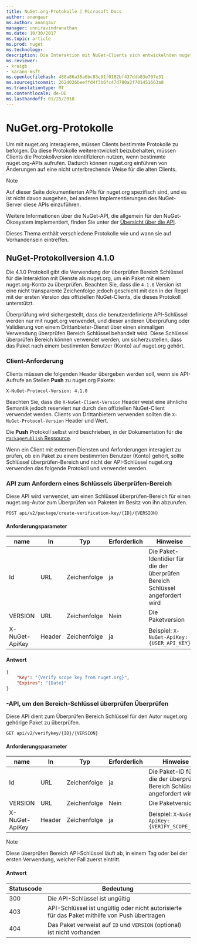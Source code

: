 ```yaml
---
title: NuGet.org-Protokolle | Microsoft Docs
author: anangaur
ms.author: anangaur
manager: unniravindranathan
ms.date: 10/30/2017
ms.topic: article
ms.prod: nuget
ms.technology: 
description: Die Interaktion mit NuGet-Clients sich entwickelnden nuget.org-Protokolle.
ms.reviewer:
- kraigb
- karann-msft
ms.openlocfilehash: 488a86a36a6bc83c91f0182bf437ddb83e707e31
ms.sourcegitcommit: 262d026beeffd4f3b6fc47d780a2f701451663a8
ms.translationtype: MT
ms.contentlocale: de-DE
ms.lasthandoff: 01/25/2018
---
```

# <a name="nugetorg-protocols"></a>NuGet.org-Protokolle

Um mit nuget.org interagieren, müssen Clients bestimmte Protokolle zu befolgen. Da diese Protokolle weiterentwickelt beizubehalten, müssen Clients die Protokollversion identifizieren nutzen, wenn bestimmte nuget.org-APIs aufrufen. Dadurch können nuget.org einführen von Änderungen auf eine nicht unterbrechende Weise für die alten Clients.

> [!Note]
> Auf dieser Seite dokumentierten APIs für nuget.org spezifisch sind, und es ist nicht davon ausgehen, bei anderen Implementierungen des NuGet-Server diese APIs einzuführen. 

Weitere Informationen über die NuGet-API, die allgemein für den NuGet-Ökosystem implementiert, finden Sie unter der [Übersicht über die API](overview.md).

Dieses Thema enthält verschiedene Protokolle wie und wann sie auf Vorhandensein eintreffen.

## <a name="nuget-protocol-version-410"></a>NuGet-Protokollversion 4.1.0

Die 4.1.0 Protokoll gibt die Verwendung der überprüfen Bereich Schlüssel für die Interaktion mit Dienste als nuget.org, um ein Paket mit einem nuget.org-Konto zu überprüfen. Beachten Sie, dass die `4.1.0` Version ist eine nicht transparente Zeichenfolge jedoch geschieht mit den in der Regel mit der ersten Version des offiziellen NuGet-Clients, die dieses Protokoll unterstützt.

Überprüfung wird sichergestellt, dass die benutzerdefinierte API-Schlüssel werden nur mit nuget.org verwendet, und dieser anderen Überprüfung oder Validierung von einem Drittanbieter-Dienst über einen einmaligen Verwendung überprüfen Bereich Schlüssel behandelt wird. Diese Schlüssel überprüfen Bereich können verwendet werden, um sicherzustellen, dass das Paket nach einem bestimmten Benutzer (Konto) auf nuget.org gehört.

### <a name="client-requirement"></a>Client-Anforderung

Clients müssen die folgenden Header übergeben werden soll, wenn sie API-Aufrufe an Stellen **Push** zu nuget.org Pakete:

    X-NuGet-Protocol-Version: 4.1.0

Beachten Sie, dass die `X-NuGet-Client-Version` Header weist eine ähnliche Semantik jedoch reserviert nur durch den offiziellen NuGet-Client verwendet werden. Clients von Drittanbietern verwenden sollten die `X-NuGet-Protocol-Version` Header und Wert.

Die **Push** Protokoll selbst wird beschrieben, in der Dokumentation für die [ `PackagePublish` Ressource](package-publish-resource.md).

Wenn ein Client mit externen Diensten und Anforderungen interagiert zu prüfen, ob ein Paket zu einem bestimmten Benutzer (Konto) gehört, sollte Schlüssel überprüfen-Bereich und nicht der API-Schlüssel nuget.org verwenden das folgende Protokoll und verwendet werden.

### <a name="api-to-request-a-verify-scope-key"></a>API zum Anfordern eines Schlüssels überprüfen-Bereich

Diese API wird verwendet, um einen Schlüssel überprüfen-Bereich für einen nuget.org-Autor zum Überprüfen von Paketen im Besitz von ihn abzurufen.

    POST api/v2/package/create-verification-key/{ID}/{VERSION}

#### <a name="request-parameters"></a>Anforderungsparameter

name           | In     | Typ   | Erforderlich | Hinweise
-------------- | ------ | ------ | -------- | -----
Id             | URL    | Zeichenfolge | ja      | Die Paket-Identidier für die der überprüfen Bereich Schlüssel angefordert wird
VERSION        | URL    | Zeichenfolge | Nein       | Die Paketversion
X-NuGet-ApiKey | Header | Zeichenfolge | ja      | Beispiel: `X-NuGet-ApiKey: {USER_API_KEY}`

#### <a name="response"></a>Antwort

```json
{
    "Key": "{Verify scope key from nuget.org}",
    "Expires": "{Date}"
}
```

### <a name="api-to-verify-the-verify-scope-key"></a>-API, um den Bereich-Schlüssel überprüfen Überprüfen

Diese API dient zum Überprüfen Bereich Schlüssel für den Autor nuget.org gehörige Paket zu überprüfen.

    GET api/v2/verifykey/{ID}/{VERSION}

#### <a name="request-parameters"></a>Anforderungsparameter

name           | In     | Typ   | Erforderlich | Hinweise
-------------  | ------ | ------ | -------- | -----
Id             | URL    | Zeichenfolge | ja      | Die Paket-ID für die der überprüfen Bereich Schlüssel angefordert wird
VERSION        | URL    | Zeichenfolge | Nein       | Die Paketversion
X-NuGet-ApiKey | Header | Zeichenfolge | ja      | Beispiel: `X-NuGet-ApiKey: {VERIFY_SCOPE_KEY}`

> [!Note]
> Diese überprüfen Bereich API-Schlüssel läuft ab, in einem Tag oder bei der ersten Verwendung, welcher Fall zuerst eintritt.

#### <a name="response"></a>Antwort

Statuscode | Bedeutung
----------- | -------
300         | Die API-Schlüssel ist ungültig
403         | API-Schlüssel ist ungültig oder nicht autorisierte für das Paket mithilfe von Push übertragen
404         | Das Paket verweist auf `ID` und `VERSION` (optional) ist nicht vorhanden
